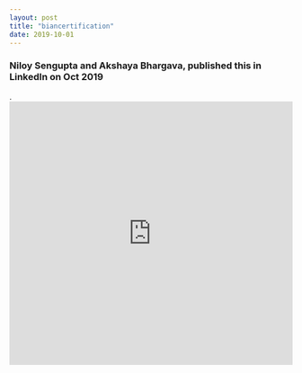 ```yaml
---
layout: post
title: "biancertification"
date: 2019-10-01
---
```

<h3>Niloy Sengupta and Akshaya Bhargava, published this in LinkedIn on Oct 2019</h3>.
<div>
<iframe src="https://www.linkedin.com/embed/feed/update/urn:li:ugcPost:6591043917335052288" height="469" width="504" frameborder="0" allowfullscreen="" title="Embedded post"></iframe>
</div>
